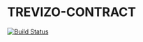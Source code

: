 
# TREVIZO-CONTRACT 
[![Build Status](https://travis-ci.org/TronWallet/tronwallet-contracts.svg?branch=master)](https://travis-ci.org/TronWallet/tronwallet-contracts)
